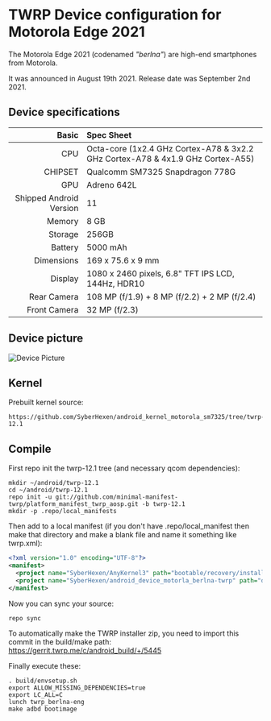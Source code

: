 # TWRP Device configuration for Motorola Edge 2021

The Motorola Edge 2021 (codenamed _"berlna"_) are high-end smartphones from Motorola.

It was announced in August 19th 2021. Release date was September 2nd 2021.

## Device specifications

Basic   | Spec Sheet
-------:|:-------------------------
CPU     | Octa-core (1x2.4 GHz Cortex-A78 & 3x2.2 GHz Cortex-A78 & 4x1.9 GHz Cortex-A55)
CHIPSET | Qualcomm SM7325 Snapdragon 778G
GPU     | Adreno 642L
Shipped Android Version | 11
Memory  | 8 GB
Storage | 256GB
Battery | 5000 mAh
Dimensions | 169 x 75.6 x 9 mm
Display | 1080 x 2460 pixels, 6.8" TFT IPS LCD, 144Hz, HDR10
Rear Camera  | 108 MP (f/1.9) + 8 MP (f/2.2) + 2 MP (f/2.4)
Front Camera | 32 MP (f/2.3)

## Device picture

![Device Picture](https://fdn2.gsmarena.com/vv/pics/motorola/motorola-edge-2021-00.jpg)

## Kernel

Prebuilt kernel source:
```
https://github.com/SyberHexen/android_kernel_motorola_sm7325/tree/twrp-12.1
```

## Compile

First repo init the twrp-12.1 tree (and necessary qcom dependencies):

```
mkdir ~/android/twrp-12.1
cd ~/android/twrp-12.1
repo init -u git://github.com/minimal-manifest-twrp/platform_manifest_twrp_aosp.git -b twrp-12.1
mkdir -p .repo/local_manifests
```

Then add to a local manifest (if you don't have .repo/local_manifest then make that directory and make a blank file and name it something like twrp.xml):

```xml
<?xml version="1.0" encoding="UTF-8"?>
<manifest>
  <project name="SyberHexen/AnyKernel3" path="bootable/recovery/installer" remote="github" revision="master+twrp"/>
  <project name="SyberHexen/android_device_motorla_berlna-twrp" path="device/motorola/berlna" remote="github" revision="twrp-12.1"/>
</manifest>
```

Now you can sync your source:

```
repo sync
```

To automatically make the TWRP installer zip, you need to import this commit in the build/make path: https://gerrit.twrp.me/c/android_build/+/5445

Finally execute these:

```
. build/envsetup.sh
export ALLOW_MISSING_DEPENDENCIES=true
export LC_ALL=C
lunch twrp_berlna-eng
make adbd bootimage
```
